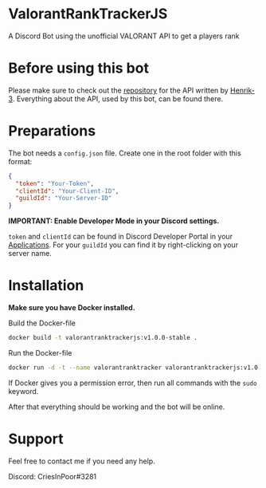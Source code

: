 # ValorantRankTrackerJS

A Discord Bot using the unofficial VALORANT API to get a players rank

# Before using this bot

Please make sure to check out the [repository](https://github.com/Henrik-3/unofficial-valorant-api) for the API written by [Henrik-3](https://github.com/Henrik-3). Everything about the API, used by this bot, can be found there.

# Preparations

The bot needs a `config.json` file. Create one in the root folder with this format:

```json
{
  "token": "Your-Token",
  "clientId": "Your-Client-ID",
  "guildId": "Your-Server-ID"
}
```

**IMPORTANT: Enable Developer Mode in your Discord settings.**

`token` and `clientId` can be found in Discord Developer Portal in your [Applications](https://discord.com/developers/applications). For your `guildId` you can find it by right-clicking on your server name.

# Installation

**Make sure you have Docker installed.**

Build the Docker-file

```bash
docker build -t valorantranktrackerjs:v1.0.0-stable .
```

Run the Docker-file

```bash
docker run -d -t --name valorantranktracker valorantranktrackerjs:v1.0.0-stable
```

If Docker gives you a permission error, then run all commands with the `sudo` keyword.

After that everything should be working and the bot will be online.

# Support

Feel free to contact me if you need any help.

Discord: CriesInPoor#3281
